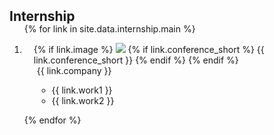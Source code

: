 <h2 id="internship" style="margin: 2px 0px -15px;">Internship</h2>

<div class="internship">
<ol class="bibliography">

{% for link in site.data.internship.main %}

<li>
<div class="pub-row">
  <div class="col-sm-3 abbr" style="position: relative; padding-right: 15px; padding-left: 15px;">
    {% if link.image %} 
    <img src="{{ link.image }}" class="teaser img-fluid z-depth-1" style="width=40;height=40%">
    {% if link.conference_short %} 
    <abbr class="badge">{{ link.conference_short }}</abbr>
    {% endif %}
    {% endif %}
  </div>
  <div class="col-sm-9" style="position: relative; padding-right: 15px; padding-left: 20px;">
    <div class="company">{{ link.company }}</div>
    <ul>
      <li class="work1">{{ link.work1 }}</li>
      <li class="work2">{{ link.work2 }}</li>
    </ul>
  </div>
</div>
</li>

{% endfor %}

</ol>
</div>
